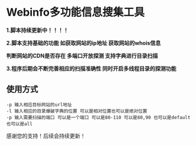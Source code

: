 
# Webinfo多功能信息搜集工具 #


**1.脚本持续更新中！！！！**

**2.脚本支持基础的功能 如获取网站的ip地址 获取网站的whois信息**

**判断网站的CDN是否存在  多端口开放探测  支持字典进行目录扫描**

**3.程序后期会不断完善相应的扫描准确性 同时开启多线程目录的探测功能**


## 使用方式 ##

    -p 输入相应目标网站的url地址
    -l 输入相应的目录爆破字典的位置 可以是相对位置也可以是绝对位置
    -p 输入需要扫描的端口 可以是一个端口 可以是80-110 可以是80,90 也可以是default 也可以是all

感谢您的支持！后续会持续更新！